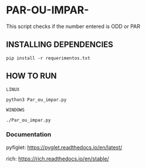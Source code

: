 # PAR-OU-IMPAR-
This script checks if the number entered is ODD or PAR

## INSTALLING DEPENDENCIES

```
pip install -r requerimentos.txt
```
## HOW TO RUN

```LINUX```

```
python3 Par_ou_impar.py
```

```WINDOWS```

```
./Par_ou_impar.py
```


### Documentation

pyfiglet: https://pyglet.readthedocs.io/en/latest/

rich: https://rich.readthedocs.io/en/stable/
